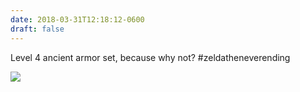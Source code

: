 ```yaml
---
date: 2018-03-31T12:18:12-0600
draft: false
---
```


Level 4 ancient armor set, because why not? #zeldatheneverending

![](/images/2018/c9189ab465.jpg)

